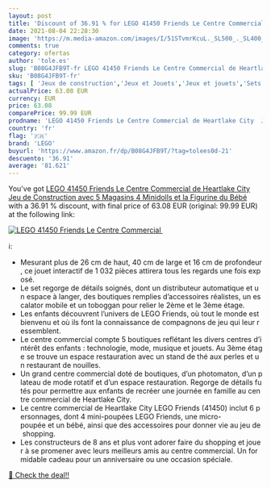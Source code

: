 ```yaml
---
layout: post
title: 'Discount of 36.91 % for LEGO 41450 Friends Le Centre Commercial '
date: 2021-08-04 22:28:30
image: 'https://m.media-amazon.com/images/I/51STvmrKcuL._SL500_._SL400_.jpg'
comments: true
category: ofertas
author: 'tole.es'
slug: 'B08G4JFB9T-fr LEGO 41450 Friends Le Centre Commercial de Heartlake City...'
sku: 'B08G4JFB9T-fr'
tags: [ 'Jeux de construction','Jeux et Jouets','Jeux et jouets','Sets de jeux de construction','lego', ]
actualPrice: 63.08 EUR
currency: EUR
price: 63.08
comparePrice: 99.99 EUR
prodname: 'LEGO 41450 Friends Le Centre Commercial de Heartlake City  Jeu de Construction avec 5 Magasins  4 Minidolls et la Figurine du Bébé'
country: 'fr'
flag: '🇫🇷'
brand: 'LEGO'
buyurl: 'https://www.amazon.fr/dp/B08G4JFB9T/?tag=tolees0d-21'
descuento: '36.91'
average: '81.621'
---
```


You've got [LEGO 41450 Friends Le Centre Commercial de Heartlake City  Jeu de Construction avec 5 Magasins  4 Minidolls et la Figurine du Bébé](https://www.amazon.fr/dp/B08G4JFB9T/?tag=tolees0d-21) with a  36.91 % discount, with final price of 63.08 EUR (original: 99.99 EUR) at the following link:

[![LEGO 41450 Friends Le Centre Commercial ](https://m.media-amazon.com/images/I/51STvmrKcuL._SL500_._SL400_.jpg)](https://www.amazon.fr/dp/B08G4JFB9T/?tag=tolees0d-21)

ℹ️:

- Mesurant plus de 26 cm de haut, 40 cm de large et 16 cm de profondeur, ce jouet interactif de 1 032 pièces attirera tous les regards une fois exposé.
- Le set regorge de détails soignés, dont un distributeur automatique et un espace à langer, des boutiques remplies d’accessoires réalistes, un escalator mobile et un toboggan pour relier le 2ème et le 3ème étage.
- Les enfants découvrent l’univers de LEGO Friends, où tout le monde est bienvenu et où ils font la connaissance de compagnons de jeu qui leur ressemblent.
- Le centre commercial compte 5 boutiques reflétant les divers centres d’intérêt des enfants : technologie, mode, musique et jouets. Au 3ème étage se trouve un espace restauration avec un stand de thé aux perles et un restaurant de nouilles.
- Un grand centre commercial doté de boutiques, d’un photomaton, d’un plateau de mode rotatif et d’un espace restauration. Regorge de détails futés pour permettre aux enfants de recréer une journée en famille au centre commercial de Heartlake City.
- Le centre commercial de Heartlake City LEGO Friends (41450) inclut 6 personnages, dont 4 mini-poupées LEGO Friends, une micro-poupée et un bébé, ainsi que des accessoires pour donner vie au jeu de shopping.
- Les constructeurs de 8 ans et plus vont adorer faire du shopping et jouer à se promener avec leurs meilleurs amis au centre commercial. Un formidable cadeau pour un anniversaire ou une occasion spéciale.

[🛒 Check the deal!!](https://www.amazon.fr/dp/B08G4JFB9T/?tag=tolees0d-21)
